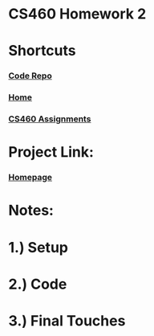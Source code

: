 # CS460 Homework 2

# Shortcuts
### [Code Repo](https://github.com/joshua-martinez95/joshua-martinez95.github.io/tree/master/homework3) 
### [Home](../index.md) 
### [CS460 Assignments](portMain-cs460.md) 

# Project Link:

### [Homepage](../homework3)

# Notes:

# 1.) Setup

# 2.) Code

# 3.) Final Touches
